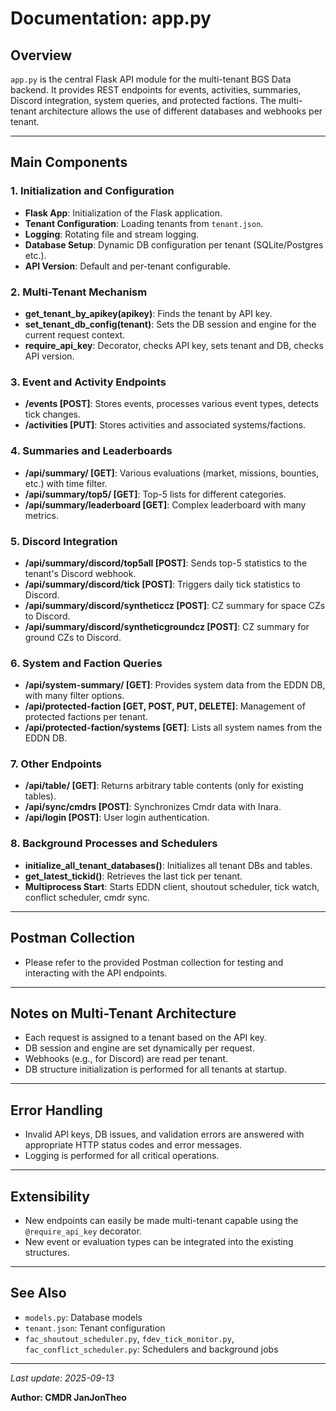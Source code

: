 # Documentation: app.py

## Overview

`app.py` is the central Flask API module for the multi-tenant BGS Data backend. It provides REST endpoints for events, activities, summaries, Discord integration, system queries, and protected factions. The multi-tenant architecture allows the use of different databases and webhooks per tenant.

---

## Main Components

### 1. Initialization and Configuration
- **Flask App**: Initialization of the Flask application.
- **Tenant Configuration**: Loading tenants from `tenant.json`.
- **Logging**: Rotating file and stream logging.
- **Database Setup**: Dynamic DB configuration per tenant (SQLite/Postgres etc.).
- **API Version**: Default and per-tenant configurable.

### 2. Multi-Tenant Mechanism
- **get_tenant_by_apikey(apikey)**: Finds the tenant by API key.
- **set_tenant_db_config(tenant)**: Sets the DB session and engine for the current request context.
- **require_api_key**: Decorator, checks API key, sets tenant and DB, checks API version.

### 3. Event and Activity Endpoints
- **/events [POST]**: Stores events, processes various event types, detects tick changes.
- **/activities [PUT]**: Stores activities and associated systems/factions.

### 4. Summaries and Leaderboards
- **/api/summary/<key> [GET]**: Various evaluations (market, missions, bounties, etc.) with time filter.
- **/api/summary/top5/<key> [GET]**: Top-5 lists for different categories.
- **/api/summary/leaderboard [GET]**: Complex leaderboard with many metrics.

### 5. Discord Integration
- **/api/summary/discord/top5all [POST]**: Sends top-5 statistics to the tenant's Discord webhook.
- **/api/summary/discord/tick [POST]**: Triggers daily tick statistics to Discord.
- **/api/summary/discord/syntheticcz [POST]**: CZ summary for space CZs to Discord.
- **/api/summary/discord/syntheticgroundcz [POST]**: CZ summary for ground CZs to Discord.

### 6. System and Faction Queries
- **/api/system-summary/ [GET]**: Provides system data from the EDDN DB, with many filter options.
- **/api/protected-faction [GET, POST, PUT, DELETE]**: Management of protected factions per tenant.
- **/api/protected-faction/systems [GET]**: Lists all system names from the EDDN DB.

### 7. Other Endpoints
- **/api/table/<tablename> [GET]**: Returns arbitrary table contents (only for existing tables).
- **/api/sync/cmdrs [POST]**: Synchronizes Cmdr data with Inara.
- **/api/login [POST]**: User login authentication.

### 8. Background Processes and Schedulers
- **initialize_all_tenant_databases()**: Initializes all tenant DBs and tables.
- **get_latest_tickid()**: Retrieves the last tick per tenant.
- **Multiprocess Start**: Starts EDDN client, shoutout scheduler, tick watch, conflict scheduler, cmdr sync.

---

## Postman Collection
- Please refer to the provided Postman collection for testing and interacting with the API endpoints.

---
## Notes on Multi-Tenant Architecture
- Each request is assigned to a tenant based on the API key.
- DB session and engine are set dynamically per request.
- Webhooks (e.g., for Discord) are read per tenant.
- DB structure initialization is performed for all tenants at startup.

---

## Error Handling
- Invalid API keys, DB issues, and validation errors are answered with appropriate HTTP status codes and error messages.
- Logging is performed for all critical operations.

---

## Extensibility
- New endpoints can easily be made multi-tenant capable using the `@require_api_key` decorator.
- New event or evaluation types can be integrated into the existing structures.

---

## See Also
- `models.py`: Database models
- `tenant.json`: Tenant configuration
- `fac_shoutout_scheduler.py`, `fdev_tick_monitor.py`, `fac_conflict_scheduler.py`: Schedulers and background jobs

---

*Last update: 2025-09-13*

**Author: CMDR JanJonTheo**
